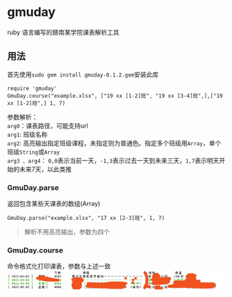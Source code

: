 # gmuday
ruby 语言编写的赣南某学院课表解析工具

## 用法
首先使用`sudo gem install gmuday-0.1.2.gem`安装此库
```
require 'gmuday'
GmuDay.course("example.xlsx", ["19 xx [1-2]班", "19 xx [3-4]班",],["19 xx [1-2]班",] 1, 7)
```
参数解析：  
`arg0`：课表路径，可能支持url  
`arg1`: 班级名称  
`arg2`: 高亮输出指定班级课程，未指定则为普通色。指定多个班级用`Array`，单个班级`String`或`Array`  
`arg3 、arg4`： `0,0`表示当前一天，`-1,3`表示过去一天到未来三天，`1,7`表示明天开始的未来7天，以此类推  

### GmuDay.parse
返回包含某些天课表的数组(Array)
```
GmuDay.parse("example.xlsx", "17 xx [2-3]班", 1, 7)
```
> 解析不用高亮输出，参数为四个

### GmuDay.course
命令格式化打印课表，参数与上述一致
![案例](./example.png)

